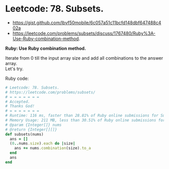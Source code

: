 # Leetcode: 78. Subsets.

- https://gist.github.com/lbvf50mobile/6c057a51c11bcfd148dbf647488c402a
- https://leetcode.com/problems/subsets/discuss/1767480/Ruby%3A-Use-Ruby-combination-method.

**Ruby: Use Ruby combination method.**

Iterate from 0 till the input array size and add all combinations to the answer array.    
Let's try.

Ruby code:
```Ruby
# Leetcode: 78. Subsets.
# https://leetcode.com/problems/subsets/
# = = = = = = =
# Accepted.
# Thanks God!
# = = = = = = =
# Runtime: 116 ms, faster than 28.81% of Ruby online submissions for Subsets.
# Memory Usage: 211 MB, less than 30.51% of Ruby online submissions for Subsets.
# @param {Integer[]} nums
# @return {Integer[][]}
def subsets(nums)
  ans = []
  (0..nums.size).each do |size|
    ans += nums.combination(size).to_a
  end
  ans
end
```
